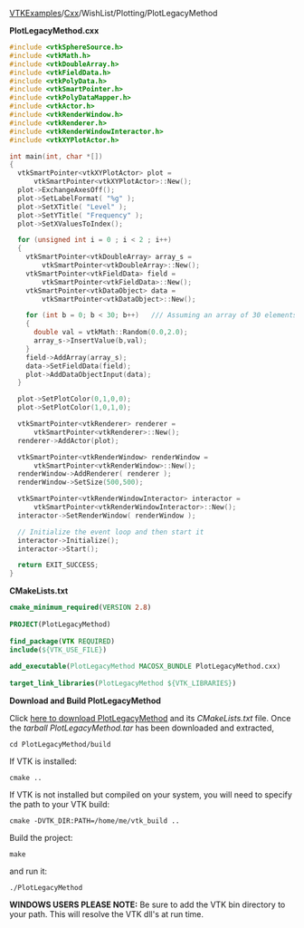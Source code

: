 [VTKExamples](/index/)/[Cxx](/Cxx)/WishList/Plotting/PlotLegacyMethod

**PlotLegacyMethod.cxx**
```c++
#include <vtkSphereSource.h>
#include <vtkMath.h>
#include <vtkDoubleArray.h>
#include <vtkFieldData.h>
#include <vtkPolyData.h>
#include <vtkSmartPointer.h>
#include <vtkPolyDataMapper.h>
#include <vtkActor.h>
#include <vtkRenderWindow.h>
#include <vtkRenderer.h>
#include <vtkRenderWindowInteractor.h>
#include <vtkXYPlotActor.h>

int main(int, char *[])
{
  vtkSmartPointer<vtkXYPlotActor> plot =
      vtkSmartPointer<vtkXYPlotActor>::New();
  plot->ExchangeAxesOff();
  plot->SetLabelFormat( "%g" );
  plot->SetXTitle( "Level" );
  plot->SetYTitle( "Frequency" );
  plot->SetXValuesToIndex();

  for (unsigned int i = 0 ; i < 2 ; i++)
  {
    vtkSmartPointer<vtkDoubleArray> array_s =
        vtkSmartPointer<vtkDoubleArray>::New();
    vtkSmartPointer<vtkFieldData> field =
        vtkSmartPointer<vtkFieldData>::New();
    vtkSmartPointer<vtkDataObject> data =
        vtkSmartPointer<vtkDataObject>::New();

    for (int b = 0; b < 30; b++)   /// Assuming an array of 30 elements
    {
      double val = vtkMath::Random(0.0,2.0);
      array_s->InsertValue(b,val);
    }
    field->AddArray(array_s);
    data->SetFieldData(field);
    plot->AddDataObjectInput(data);
  }

  plot->SetPlotColor(0,1,0,0);
  plot->SetPlotColor(1,0,1,0);

  vtkSmartPointer<vtkRenderer> renderer =
      vtkSmartPointer<vtkRenderer>::New();
  renderer->AddActor(plot);

  vtkSmartPointer<vtkRenderWindow> renderWindow =
      vtkSmartPointer<vtkRenderWindow>::New();
  renderWindow->AddRenderer( renderer );
  renderWindow->SetSize(500,500);

  vtkSmartPointer<vtkRenderWindowInteractor> interactor =
      vtkSmartPointer<vtkRenderWindowInteractor>::New();
  interactor->SetRenderWindow( renderWindow );

  // Initialize the event loop and then start it
  interactor->Initialize();
  interactor->Start();

  return EXIT_SUCCESS;
}
```
**CMakeLists.txt**
```cmake
cmake_minimum_required(VERSION 2.8)
 
PROJECT(PlotLegacyMethod)
 
find_package(VTK REQUIRED)
include(${VTK_USE_FILE})
 
add_executable(PlotLegacyMethod MACOSX_BUNDLE PlotLegacyMethod.cxx)
 
target_link_libraries(PlotLegacyMethod ${VTK_LIBRARIES})
```

**Download and Build PlotLegacyMethod**

Click [here to download PlotLegacyMethod](https://github.com/lorensen/VTKWikiExamplesTarballs/raw/master/PlotLegacyMethod.tar) and its *CMakeLists.txt* file.
Once the *tarball PlotLegacyMethod.tar* has been downloaded and extracted,
```
cd PlotLegacyMethod/build 
```
If VTK is installed:
```
cmake ..
```
If VTK is not installed but compiled on your system, you will need to specify the path to your VTK build:
```
cmake -DVTK_DIR:PATH=/home/me/vtk_build ..
```
Build the project:
```
make
```
and run it:
```
./PlotLegacyMethod
```
**WINDOWS USERS PLEASE NOTE:** Be sure to add the VTK bin directory to your path. This will resolve the VTK dll's at run time.

